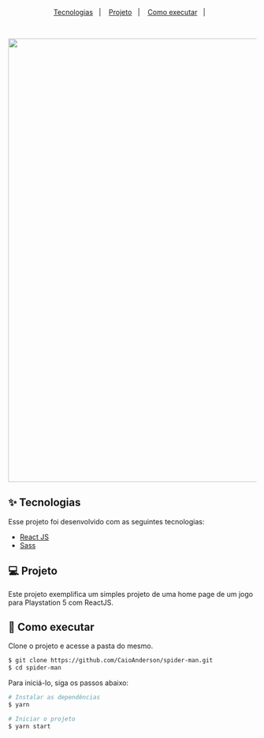 <p align="center">
  <a href="#-tecnologias">Tecnologias</a>&nbsp;&nbsp;&nbsp;|&nbsp;&nbsp;&nbsp;
  <a href="#-projeto">Projeto</a>&nbsp;&nbsp;&nbsp;|&nbsp;&nbsp;&nbsp;
  <a href="#-como-executar">Como executar</a>&nbsp;&nbsp;&nbsp;|&nbsp;&nbsp;&nbsp;
</p>

<br>

<p align="center">
<img src=".github/spider-man.gif" width='900px'/>
</p
  
<br>
  
## ✨ Tecnologias

Esse projeto foi desenvolvido com as seguintes tecnologias:

- [React JS](https://pt-br.reactjs.org)
- [Sass](https://pt-br.reactjs.org)

## 💻 Projeto

Este projeto exemplifica um simples projeto de uma home page de um jogo para Playstation 5 com ReactJS.
  
## 🚀 Como executar

Clone o projeto e acesse a pasta do mesmo.

```bash
$ git clone https://github.com/CaioAnderson/spider-man.git
$ cd spider-man
```

Para iniciá-lo, siga os passos abaixo:
```bash
# Instalar as dependências
$ yarn

# Iniciar o projeto
$ yarn start
```


